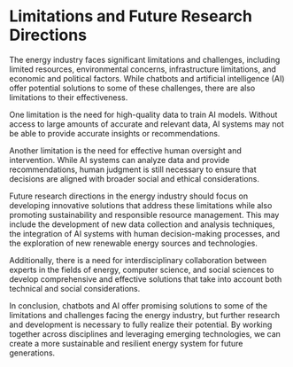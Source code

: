 Limitations and Future Research Directions
======================================================

The energy industry faces significant limitations and challenges, including limited resources, environmental concerns, infrastructure limitations, and economic and political factors. While chatbots and artificial intelligence (AI) offer potential solutions to some of these challenges, there are also limitations to their effectiveness.

One limitation is the need for high-quality data to train AI models. Without access to large amounts of accurate and relevant data, AI systems may not be able to provide accurate insights or recommendations.

Another limitation is the need for effective human oversight and intervention. While AI systems can analyze data and provide recommendations, human judgment is still necessary to ensure that decisions are aligned with broader social and ethical considerations.

Future research directions in the energy industry should focus on developing innovative solutions that address these limitations while also promoting sustainability and responsible resource management. This may include the development of new data collection and analysis techniques, the integration of AI systems with human decision-making processes, and the exploration of new renewable energy sources and technologies.

Additionally, there is a need for interdisciplinary collaboration between experts in the fields of energy, computer science, and social sciences to develop comprehensive and effective solutions that take into account both technical and social considerations.

In conclusion, chatbots and AI offer promising solutions to some of the limitations and challenges facing the energy industry, but further research and development is necessary to fully realize their potential. By working together across disciplines and leveraging emerging technologies, we can create a more sustainable and resilient energy system for future generations.
